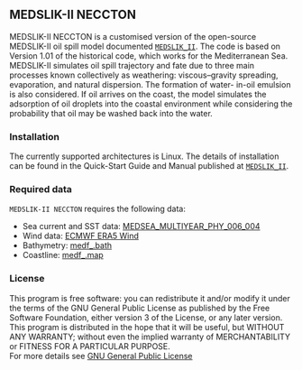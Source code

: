 ## MEDSLIK-II NECCTON

MEDSLIK-II NECCTON is a customised version of the open-source MEDSLIK-II oil spill model documented [`MEDSLIK_II`](https://www.medslik-ii.org/). The code is based on Version 1.01 of the historical code, which works for the Mediterranean Sea.
MEDSLIK-II simulates oil spill trajectory and fate due to three main processes known collectively as weathering: viscous–gravity spreading, evaporation, and natural dispersion. The formation of water- in-oil emulsion is also considered. 
If oil arrives on the coast, the model simulates the adsorption of oil droplets into the coastal environment while considering the probability that oil may be washed back into the water.


### Installation

The currently supported architectures is Linux. The details of installation can be found in the Quick-Start Guide and Manual published at [`MEDSLIK_II`](https://www.medslik-ii.org/).

### Required data

`MEDSLIK-II NECCTON` requires the following data:

* Sea current and SST data: [MEDSEA_MULTIYEAR_PHY_006_004](https://data.marine.copernicus.eu/product/MEDSEA_MULTIYEAR_PHY_006_004/)
* Wind data: [ECMWF ERA5 Wind](https://cds.climate.copernicus.eu/cdsapp#!/dataset/reanalysis-era5-single-levels)
* Bathymetry: [medf_.bath](https://www.medslik-ii.org/) 
* Coastline: [medf_.map](https://www.medslik-ii.org/)

### License

This program is free software: you can redistribute it and/or modify it under the terms of the GNU General Public License as published by the Free Software Foundation, either version 3 of the License, or any later version.
This program is distributed in the hope that it will be useful, but WITHOUT ANY WARRANTY; without even the implied warranty of MERCHANTABILITY or FITNESS FOR A PARTICULAR PURPOSE.  
For more details see [GNU General Public License](https://www.gnu.org/licenses/gpl-3.0.en.html) 
